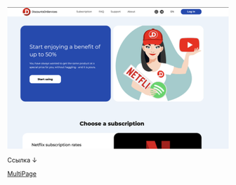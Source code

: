<img src="preview.png" alt="preview">

Ссылка ↓
<br>

<a href="by-Egorov/Preview" target="_blank">MultiPage</a>
